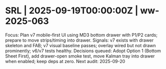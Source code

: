 # SRL | 2025-09-19T00:00:00Z | ww-2025-063

Focus: Plan v7 mobile-first UI using MD3 bottom drawer with P1/P2 cards; prepare to move strips/timing into drawer.
Signals: v7 exists with drawer skeleton and FAB; v7 visual baseline passes; overlay wired but not drawn prominently; v6/v7 tests healthy.
Decisions queued: Adopt Option 1 (Bottom Sheet First), add drawer-open smoke test, move Kalman tray into drawer when enabled; keep deps at zero.
Next audit: 2025-09-20
